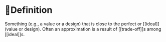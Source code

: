 # 📝Definition
Something (e.g., a value or a design) that is close to the perfect or [[ideal]] (value or design). Often an approximation is a result of [[trade-off]]s among [[ideal]]s.